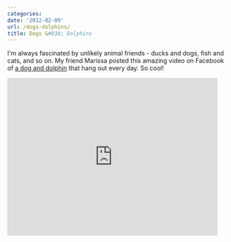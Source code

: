 ```yaml
---
categories:
date: '2012-02-09'
url: /dogs-dolphins/
title: Dogs &#038; Dolphins
---
```


I'm always fascinated by unlikely animal friends - ducks and dogs, fish and cats, and so on. My friend Marissa posted this amazing video on Facebook of <a href="https://www.youtube.com/watch?v=2D6aAKW-lE4">a dog and dolphin</a> that hang out every day. So cool!

<iframe class="alignc" width="480" height="360" src="https://www.youtube.com/embed/2D6aAKW-lE4?rel=0" frameborder="0" allowfullscreen></iframe>